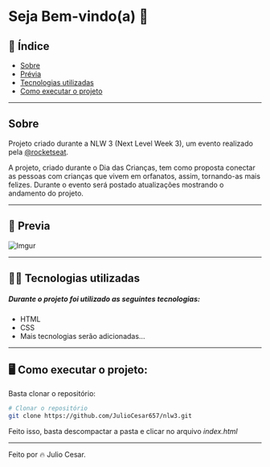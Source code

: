 # Seja Bem-vindo(a) :rocket: 

## :open_book: Índice

- [Sobre](#-Sobre)
- [Prévia](#-Previa)
- [Tecnologias utilizadas](#-tecnologias-utilizadas)
- [Como executar o projeto](#-como-executar-o-projeto)

***

## Sobre 

Projeto criado durante a NLW 3 (Next Level Week 3), um evento realizado pela [@rocketseat](https://github.com/Rocketseat). 

A projeto, criado durante o Dia das Crianças, tem como proposta conectar as pessoas com crianças que vivem em orfanatos, assim, tornando-as mais felizes. Durante o evento será postado atualizações mostrando o andamento do projeto. 

***

## :eyes: Previa

![Imgur](https://i.imgur.com/XvU9p5C.png)

***

## :technologist: Tecnologias utilizadas

##### Durante o projeto foi utilizado as seguintes tecnologias:

- HTML
- CSS
- Mais tecnologias serão adicionadas...

***

## :desktop_computer: Como executar o projeto: 

Basta clonar o repositório: 

```bash
# Clonar o repositório
git clone https://github.com/JulioCesar657/nlw3.git
```
Feito isso, basta descompactar a pasta e clicar no arquivo _index.html_

***

Feito por :fire: Julio Cesar.
